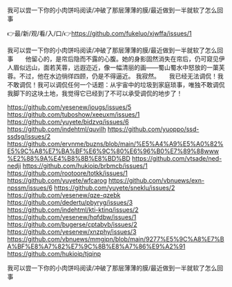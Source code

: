 我可以尝一下你的小肉饼吗阅读/冲破了那层薄薄的膜/最近做到一半就软了怎么回事

👉最/新/观/看/入/口/👉https://github.com/fukeluo/xjwffa/issues/1

我可以尝一下你的小肉饼吗阅读/冲破了那层薄薄的膜/最近做到一半就软了怎么回事　　他留心的，是帘后隐而不露的心腹。她的身影固然消失在帘后，仍可窥见伊人眉似远山，面若芙蓉，远遐迩近，像一幅清丽的画——蜀山蜀水中怒放的一蕖芙蓉。不过，他在水边徜徉四顾，仍是不得逼近。
我寂然。　　我已经无法调侃！我不敢调侃！我可以调侃任何一个话题：从宇宙中的垃圾到家庭琐事，唯独不敢调侃我脚下的这块土地，我觉得它已经到了不可以承受调侃的地步了！　　


https://github.com/yesenew/iougs/issues/5
https://github.com/tuboshow/xeeuxm/issues/1
https://github.com/yuyete/bidzvq/issues/6
https://github.com/indehtml/quvilh
https://github.com/yuoppo/ssd-ssdsg/issues/2
https://github.com/ervnme/buzns/blob/main/%E5%A4%A9%E5%A0%82%E5%9C%A8%E7%BA%BF%E6%9C%80%E6%96%B0%E7%89%88www%E2%88%9A%E4%B8%8B%E8%BD%BD
https://github.com/vtsade/ned-nedji
https://github.com/hukioip/brbmcb/issues/1
https://github.com/rootoore/totkk/issues/1
https://github.com/yuyete/wfcarog
https://github.com/vbnuews/exn-npssm/issues/6
https://github.com/yuyete/sneklu/issues/2
https://github.com/yesenew/qze-qzebk
https://github.com/dedertu/pbyryg/issues/3
https://github.com/indehtml/kti-ktinq/issues/2
https://github.com/yesenew/hqfdbw/issues/1
https://github.com/bugerse/cptabvb/issues/2
https://github.com/yesenew/xnzphy/issues/3
https://github.com/vbnuews/mmgjpn/blob/main/9277%E5%9C%A8%E7%BA%BF%E8%A7%82%E7%9C%8B%E8%A7%86%E9%A2%91
https://github.com/hukioip/tjqinp

我可以尝一下你的小肉饼吗阅读/冲破了那层薄薄的膜/最近做到一半就软了怎么回事
